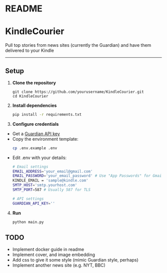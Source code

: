 # README

# KindleCourier

Pull top stories from news sites (currently the Guardian) and have them delivered to your Kindle

---

## Setup

1. **Clone the repository**  
   ```commandline
   git clone https://github.com/yourusername/KindleCourier.git
   cd KindleCourier
   ```
2. **Install dependencies**
   ```bash
   pip install -r requirements.txt
   ```
3. **Configure credentials**
* Get a [Guardian API key](https://open-platform.theguardian.com/access/)
* Copy the environment template:
   ```bash
   cp .env.example .env
   ```
* Edit .env with your details:
   ```bash
  # Email settings
   EMAIL_ADDRESS='your_email@gmail.com'
   EMAIL_PASSWORD='your_email_password' # Use "App Passwords" for Gmail  
   KINDLE_EMAIL = 'sample@kindle.com'
   SMTP_HOST='smtp.yourhost.com'
   SMTP_PORT=587 # Usually 587 for TLS

   # API settings
   GUARDIAN_API_KEY=''
   ```

4. **Run**
   ```bash
   python main.py
   ```

## TODO
* Implement docker guide in readme
* Implement cover, and image embedding
* Add css to give it some style (mimic Guardian style, perhaps)
* Implement another news site (e.g. NYT, BBC)
